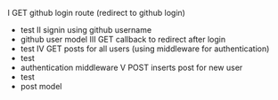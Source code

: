 I GET github login route (redirect to github login)
  - test
II signin using github username
  - github user model
III GET callback to redirect after login
  - test
IV GET posts for all users (using middleware for authentication)
  - test
  - authentication middleware
V POST inserts post for new user
  - test
  - post model